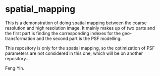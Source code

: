 # spatial_mapping

This is a demonstration of doing spatial mapping between the coarse resolution and high resolution image. It mainly makes up of two parts and the first part is finding the corresponding indexes for the geo-transformation and the second part is the PSF modelling. 

This repository is only for the spatial mapping, so the optimization of PSF parameters are not considered in this one, which will be on another repository...

Feng Yin.
